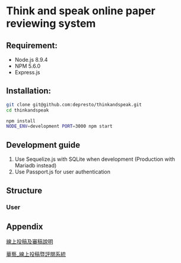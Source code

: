 # Think and speak online paper reviewing system

## Requirement:

- Node.js 8.9.4
- NPM 5.6.0
- Express.js

## Installation:

```bash
git clone git@github.com:depresto/thinkandspeak.git
cd thinkandspeak

npm install
NODE_ENV=development PORT=3000 npm start
```

## Development guide

1. Use Sequelize.js with SQLite when development (Production with Mariadb instead)
2. Use Passport.js for user authentication


## Structure

### User



## Appendix

[線上投稿及審稿說明](https://github.com/depresto/thinkandspeak/blob/master/Appendix/Using-線上投稿及審稿說明.pdf)

[華藝_線上投稿暨評閱系統](https://github.com/depresto/thinkandspeak/blob/master/Appendix/Using-華藝_線上投稿暨評閱系統.pdf)
